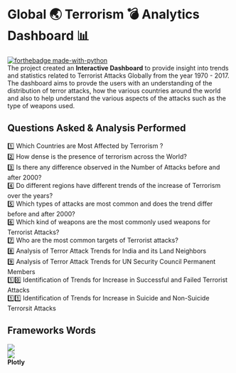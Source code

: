 # Global :earth_asia: Terrorism :bomb: Analytics Dashboard :bar_chart:
[![forthebadge made-with-python](http://ForTheBadge.com/images/badges/made-with-python.svg)](https://www.python.org/)<br>
The project created an **Interactive Dashboard** to provide insight into trends and statistics related to Terrorist Attacks Globally from the year 1970 - 2017. The dashboard aims to provde the users with an understanding of the distribution of terror attacks, how the various countries around the world and also to help understand the various aspects of the attacks such as the type of weapons used.
## Questions Asked & Analysis Performed
:one: Which Countries are Most Affected by Terrorism ?<br>
:two: How dense is the presence of terrorism across the World?<br>
:three: Is there any difference observed in the Number of Attacks before and after 2000?<br>
:four: Do different regions have different trends of the increase of Terrorism over the years?<br>
:five: Which types of attacks are most common and does the trend differ before and after 2000?<br>
:six: Which kind of weapons are the most commonly used weapons for Terrorist Attacks?<br>
:seven: Who are the most common targets of Terrorist attacks?<br>
:eight: Analysis of Terror Attack Trends for India and its Land Neighbors<br>
:nine: Analysis of Terror Attack Trends for UN Security Council Permanent Members<br>
:one::zero: Identification of Trends for Increase in Successful and Failed Terrorist Attacks<br>
:one::one: Identification of Trends for Increase in Suicide and Non-Suicide Terrorsit Attacks<br>

## Frameworks Words
<img src="https://img.shields.io/badge/pandas%20-%23150458.svg?&style=for-the-badge&logo=pandas&logoColor=white" /><br><img src="https://img.shields.io/badge/flask%20-%23000.svg?&style=for-the-badge&logo=flask&logoColor=white"/><br>**Plotly**
